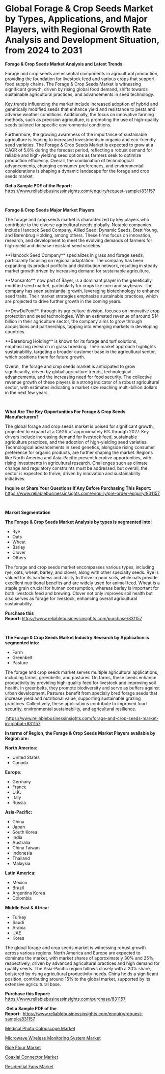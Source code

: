 <p><h1>Global Forage & Crop Seeds Market by Types, Applications, and Major Players, with Regional Growth Rate Analysis and Development Situation, from 2024 to 2031</h1></p><p><strong>Forage & Crop Seeds Market Analysis and Latest Trends</strong></p>
<p><p>Forage and crop seeds are essential components in agricultural production, providing the foundation for livestock feed and various crops that support food supply chains. The Forage & Crop Seeds Market is witnessing significant growth, driven by rising global food demand, shifts towards sustainable agricultural practices, and advancements in seed technology.</p><p>Key trends influencing the market include increased adoption of hybrid and genetically modified seeds that enhance yield and resistance to pests and adverse weather conditions. Additionally, the focus on innovative farming methods, such as precision agriculture, is promoting the use of high-quality seeds tailored for specific environmental conditions.</p><p>Furthermore, the growing awareness of the importance of sustainable agriculture is leading to increased investments in organic and eco-friendly seed varieties. The Forage & Crop Seeds Market is expected to grow at a CAGR of 5.8% during the forecast period, reflecting a robust demand for reliable and high-yielding seed options as farmers seek to optimize production efficiency. Overall, the combination of technological advancements, changing consumer preferences, and environmental considerations is shaping a dynamic landscape for the forage and crop seeds market.</p></p>
<p><strong>Get a Sample PDF of the Report:&nbsp;</strong> <a href="https://www.reliablebusinessinsights.com/enquiry/request-sample/831157?utm_campaign=1113&utm_medium=2&utm_source=Github&utm_content=ia&utm_term=08102024&utm_id=forage-crop-seeds">https://www.reliablebusinessinsights.com/enquiry/request-sample/831157</a></p>
<p>&nbsp;</p>
<p><strong>Forage & Crop Seeds Major Market Players</strong></p>
<p><p>The forage and crop seeds market is characterized by key players who contribute to the diverse agricultural needs globally. Notable companies include Hancock Seed Company, Allied Seed, Dynamic Seeds, Brett Young, and Barenbrug Holding, among others. These firms focus on innovation, research, and development to meet the evolving demands of farmers for high-yield and disease-resistant seed varieties.</p><p>**Hancock Seed Company** specializes in grass and forage seeds, particularly focusing on regional adaptation. The company has been expanding its product portfolio and distribution network, resulting in steady market growth driven by increasing demand for sustainable agriculture.</p><p>**Monsanto**, now part of Bayer, is a dominant player in the genetically modified seed market, particularly for crops like corn and soybeans. The company has seen substantial growth, leveraging biotechnology to enhance seed traits. Their market strategies emphasize sustainable practices, which are projected to drive further growth in the coming years.</p><p>**DowDuPont**, through its agriculture division, focuses on innovative crop protection and seed technologies. With an estimated revenue of around $14 billion in their agriculture sector, the company aims to grow through acquisitions and partnerships, tapping into emerging markets in developing countries.</p><p>**Barenbrug Holding** is known for its forage and turf solutions, emphasizing research in grass breeding. Their market approach highlights sustainability, targeting a broader customer base in the agricultural sector, which positions them for future growth.</p><p>Overall, the forage and crop seeds market is anticipated to grow significantly, driven by global agriculture trends, technological advancements, and the increasing need for food security. The collective revenue growth of these players is a strong indicator of a robust agricultural sector, with estimates indicating a market size reaching multi-billion dollars in the next few years.</p></p>
<p>&nbsp;</p>
<p><strong>What Are The Key Opportunities For Forage & Crop Seeds Manufacturers?</strong></p>
<p><p>The global forage and crop seeds market is poised for significant growth, projected to expand at a CAGR of approximately 6% through 2027. Key drivers include increasing demand for livestock feed, sustainable agriculture practices, and the adoption of high-yielding seed varieties. Technological advancements in seed genetics, alongside rising consumer preference for organic products, are further shaping the market. Regions like North America and Asia-Pacific present lucrative opportunities, with rising investments in agricultural research. Challenges such as climate change and regulatory constraints must be addressed, but overall, the sector is expected to thrive, driven by innovation and sustainability initiatives.</p></p>
<p><strong>Inquire or Share Your Questions If Any Before Purchasing This Report:</strong> <a href="https://www.reliablebusinessinsights.com/enquiry/pre-order-enquiry/831157?utm_campaign=1113&utm_medium=2&utm_source=Github&utm_content=ia&utm_term=08102024&utm_id=forage-crop-seeds">https://www.reliablebusinessinsights.com/enquiry/pre-order-enquiry/831157</a></p>
<p>&nbsp;</p>
<p><strong>Market Segmentation</strong></p>
<p><strong>The Forage & Crop Seeds Market Analysis by types is segmented into:</strong></p>
<p><ul><li>Rye</li><li>Oats</li><li>Wheat</li><li>Barley</li><li>Clover</li><li>Others</li></ul></p>
<p><p>The forage and crop seeds market encompasses various types, including rye, oats, wheat, barley, and clover, along with other specialty seeds. Rye is valued for its hardiness and ability to thrive in poor soils, while oats provide excellent nutritional benefits and are widely used for animal feed. Wheat is a staple grain crucial for human consumption, whereas barley is important for both livestock feed and brewing. Clover not only improves soil health but also serves as forage for livestock, enhancing overall agricultural sustainability.</p></p>
<p><strong>Purchase this Report:&nbsp;</strong><a href="https://www.reliablebusinessinsights.com/purchase/831157?utm_campaign=1113&utm_medium=2&utm_source=Github&utm_content=ia&utm_term=08102024&utm_id=forage-crop-seeds">https://www.reliablebusinessinsights.com/purchase/831157</a></p>
<p>&nbsp;</p>
<p><strong>The Forage & Crop Seeds Market Industry Research by Application is segmented into:</strong></p>
<p><ul><li>Farm</li><li>Greenbelt</li><li>Pasture</li></ul></p>
<p><p>The forage and crop seeds market serves multiple agricultural applications, including farms, greenbelts, and pastures. On farms, these seeds enhance productivity by providing high-quality feed for livestock and improving soil health. In greenbelts, they promote biodiversity and serve as buffers against urban development. Pastures benefit from specially bred forage seeds that increase yield and nutritional value, supporting sustainable grazing practices. Collectively, these applications contribute to improved food security, environmental sustainability, and agricultural resilience.</p></p>
<p><a href="https://www.reliablebusinessinsights.com/forage-and-crop-seeds-market-in-global-r831157?utm_campaign=1113&utm_medium=2&utm_source=Github&utm_content=ia&utm_term=08102024&utm_id=forage-crop-seeds">&nbsp;https://www.reliablebusinessinsights.com/forage-and-crop-seeds-market-in-global-r831157</a></p>
<p><strong>In terms of Region, the Forage & Crop Seeds Market Players available by Region are:</strong></p>
<p>
    <p> <strong> North America: </strong>
        <ul>
            <li>United States</li>
            <li>Canada</li>
        </ul>
        </p> 
    <p> <strong> Europe: </strong>
        <ul>
            <li>Germany</li>
            <li>France</li>
            <li>U.K.</li>
            <li>Italy</li>
            <li>Russia</li>
        </ul>
        </p> 
    <p> <strong> Asia-Pacific: </strong>
        <ul>
            <li>China</li>
            <li>Japan</li>
            <li>South Korea</li>
            <li>India</li>
            <li>Australia</li>
            <li>China Taiwan</li>
            <li>Indonesia</li>
            <li>Thailand</li>
            <li>Malaysia</li>
        </ul>
        </p> 
    <p> <strong> Latin America: </strong>
        <ul>
            <li>Mexico</li>
            <li>Brazil</li>
            <li>Argentina Korea</li>
            <li>Colombia</li>
        </ul>
        </p> 
    <p> <strong> Middle East & Africa: </strong>
        <ul>
            <li>Turkey</li>
            <li>Saudi</li>
            <li>Arabia</li>
            <li>UAE</li>
            <li>Korea</li>
        </ul>
    </p>
    </p>
<p><p>The global forage and crop seeds market is witnessing robust growth across various regions. North America and Europe are expected to dominate the market, with market shares of approximately 30% and 25%, respectively, driven by advanced agricultural practices and high demand for quality seeds. The Asia-Pacific region follows closely with a 20% share, bolstered by rising agricultural productivity needs. China holds a significant position, contributing around 15% to the global market, supported by its extensive agricultural base.</p></p>
<p><strong>Purchase this Report: </strong><a href="https://www.reliablebusinessinsights.com/purchase/831157?utm_campaign=1113&utm_medium=2&utm_source=Github&utm_content=ia&utm_term=08102024&utm_id=forage-crop-seeds">https://www.reliablebusinessinsights.com/purchase/831157</a></p>
<p>&nbsp;<strong>Get a Sample PDF of the Report:&nbsp;&nbsp;</strong><a href="https://www.reliablebusinessinsights.com/enquiry/request-sample/831157?utm_campaign=1113&utm_medium=2&utm_source=Github&utm_content=ia&utm_term=08102024&utm_id=forage-crop-seeds">https://www.reliablebusinessinsights.com/enquiry/request-sample/831157</a></p>
<p><strong></strong></p>
<p><p><a href="https://github.com/keitelmoprotinu/Market-Research-Report-List-1/blob/main/medical-photo-colposcope-market.md?utm_campaign=1113&utm_medium=2&utm_source=Github&utm_content=ia&utm_term=08102024&utm_id=forage-crop-seeds">Medical Photo Colposcope Market</a></p><p><a href="https://github.com/shauntarfpso/Market-Research-Report-List-1/blob/main/microwave-wireless-monitoring-system-market.md?utm_campaign=1113&utm_medium=2&utm_source=Github&utm_content=ia&utm_term=08102024&utm_id=forage-crop-seeds">Microwave Wireless Monitoring System Market</a></p><p><a href="https://issuu.com/reportprime-2/docs/rice-flour-market-size-2030.pptx_92a493be192316?utm_campaign=1113&utm_medium=2&utm_source=Github&utm_content=ia&utm_term=08102024&utm_id=forage-crop-seeds">Rice Flour Market</a></p><p><a href="https://www.linkedin.com/pulse/navigating-global-coaxial-connector-market-from-trends-strategy-6gwue?utm_campaign=1113&utm_medium=2&utm_source=Github&utm_content=ia&utm_term=08102024&utm_id=forage-crop-seeds">Coaxial Connector Market</a></p><p><a href="https://www.linkedin.com/pulse/key-drivers-residential-fans-market-trends-future-outlook-gcvxe?utm_campaign=1113&utm_medium=2&utm_source=Github&utm_content=ia&utm_term=08102024&utm_id=forage-crop-seeds">Residential Fans Market</a></p></p>